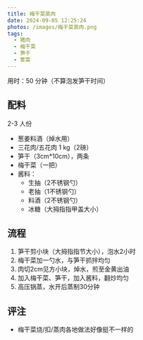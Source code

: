 ```yaml
---
title: 梅干菜蒸肉
date: 2024-09-05 12:25:24
photos: /images/梅干菜蒸肉.png
tags:
  - 猪肉
  - 梅干菜
  - 笋干
  - 荤菜
---
```


用时：50 分钟（不算泡发笋干时间）

## 配料

2-3 人份

- 葱姜料酒（焯水用）
- 三花肉/五花肉 1 kg（2磅）
- 笋干（3cm*10cm），两条
- 梅干菜（一把）
- 酱料：
  - 生抽（2不锈钢勺）
  - 老抽（1不锈钢勺）
  - 料酒（2不锈钢勺）
  - 冰糖（大拇指指甲盖大小）

<!--more-->

## 流程

1. 笋干剪小块（大拇指指节大小），泡水2小时
2. 梅干菜加一勺水，与笋干抓拌均匀
3. 肉切2cm见方小块，焯水，煎至金黄出油
4. 加入梅干菜、笋干，加入酱料，翻炒均匀
5. 高压锅蒸，水开后蒸制30分钟

## 评注

- 梅干菜烧/扣/蒸肉各地做法好像挺不一样的
